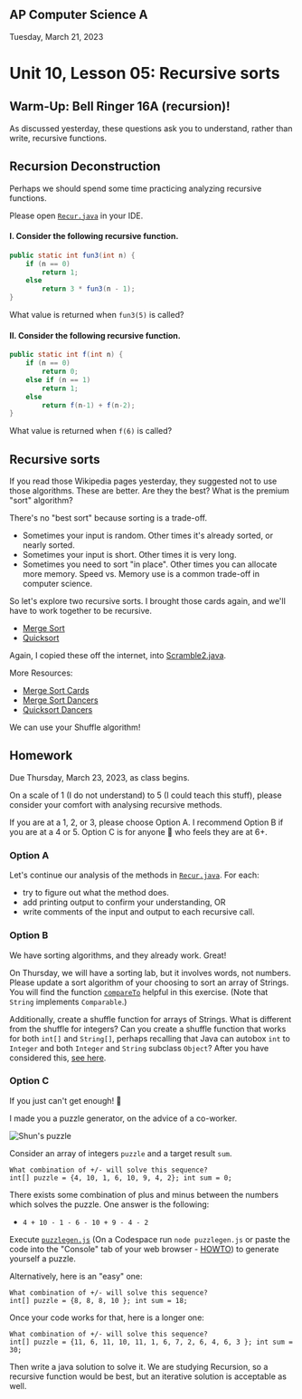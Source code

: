 ## AP Computer Science A

Tuesday, March 21, 2023

# Unit 10, Lesson 05: Recursive sorts

## Warm-Up: Bell Ringer 16A (recursion)!

As discussed yesterday, these questions ask you to understand, rather than write, recursive functions.

## Recursion Deconstruction

Perhaps we should spend some time practicing analyzing recursive functions.

Please open [`Recur.java`](Recur.java) in your IDE.

#### I. Consider the following recursive function.

```java
public static int fun3(int n) {
    if (n == 0)
        return 1;
    else
        return 3 * fun3(n - 1);
}
```

What value is returned when `fun3(5)` is called?

#### II. Consider the following recursive function.

```java
public static int f(int n) {
    if (n == 0)
        return 0;
    else if (n == 1)
        return 1;
    else
        return f(n-1) + f(n-2);
}
```

What value is returned when `f(6)` is called?

## Recursive sorts

If you read those Wikipedia pages yesterday, they suggested not to use those algorithms.
These are better. Are they the best? What is the premium "sort" algorithm?

There's no "best sort" because sorting is a trade-off.

- Sometimes your input is random. Other times it's already sorted, or nearly sorted.
- Sometimes your input is short. Other times it is very long.
- Sometimes you need to sort "in place". Other times you can allocate more memory. Speed vs. Memory use is a common trade-off in computer science.

So let's explore two recursive sorts. I brought those cards again, and we'll have to work together to be recursive.

- [Merge Sort](https://en.wikipedia.org/wiki/Merge_sort)
- [Quicksort](https://en.wikipedia.org/wiki/Quicksort)

Again, I copied these off the internet, into [Scramble2.java](Scramble2.java).

More Resources:

- [Merge Sort Cards](https://www.youtube.com/watch?v=AMJjtTo1LLE)
- [Merge Sort Dancers](https://www.youtube.com/watch?v=dENca26N6V4)
- [Quicksort Dancers](https://www.youtube.com/watch?v=3San3uKKHgg)

We can use your Shuffle algorithm!

## Homework

Due Thursday, March 23, 2023, as class begins.

On a scale of 1 (I do not understand) to 5 (I could teach this stuff), please consider your comfort with analysing recursive methods.

If you are at a 1, 2, or 3, please choose Option A. I recommend Option B if you are at a 4 or 5. Option C is for anyone 🧙 who feels they are at 6+.

### Option A

Let's continue our analysis of the methods in [`Recur.java`](Recur.java).
For each:

- try to figure out what the method does.
- add printing output to confirm your understanding, OR
- write comments of the input and output to each recursive call.

### Option B

We have sorting algorithms, and they already work. Great!

On Thursday, we will have a sorting lab, but it involves words, not numbers. Please update a sort algorithm of your choosing to sort an array of Strings. You will find the function [`compareTo`](https://docs.oracle.com/javase/8/docs/api/java/lang/Comparable.html#compareTo-T-) helpful in this exercise. (Note that `String` implements `Comparable`.)

Additionally, create a shuffle function for arrays of Strings. What is different from the shuffle for integers? Can you create a shuffle function that works for both `int[]` and `String[]`, perhaps recalling that Java can autobox `int` to `Integer` and both `Integer` and `String` subclass `Object`?
After you have considered this, [see here](https://stackoverflow.com/a/45918658).

### Option C

If you just can't get enough! 🤣

I made you a puzzle generator, on the advice of a co-worker.

![Shun's puzzle](recursion-puzzle.png)

Consider an array of integers `puzzle` and a target result `sum`.

```
What combination of +/- will solve this sequence?
int[] puzzle = {4, 10, 1, 6, 10, 9, 4, 2}; int sum = 0;
```

There exists some combination of plus and minus between the numbers which solves the puzzle.
One answer is the following:

- `4 + 10 - 1 - 6 - 10 + 9 - 4 - 2`

Execute [`puzzlegen.js`](puzzlegen.js) (On a Codespace run `node puzzlegen.js` or paste the code into the "Console" tab of your web browser - [HOWTO](https://appuals.com/open-browser-console/)) to generate yourself a puzzle.

Alternatively, here is an "easy" one:

```
What combination of +/- will solve this sequence?
int[] puzzle = {8, 8, 8, 10 }; int sum = 18;
```

Once your code works for that, here is a longer one:

```
What combination of +/- will solve this sequence?
int[] puzzle = {11, 6, 11, 10, 11, 1, 6, 7, 2, 6, 4, 6, 3 }; int sum = 30;
```

Then write a java solution to solve it. We are studying Recursion, so a recursive function would be best, but an iterative solution is acceptable as well.
